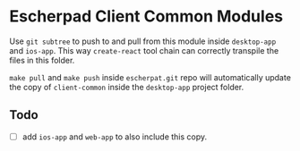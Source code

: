 # Escherpad Client Common Modules

Use `git subtree` to push to and pull from this module inside `desktop-app` and `ios-app`. This way `create-react` 
tool chain can correctly transpile the files in this folder. 

`make pull` and `make push` inside `escherpat.git` repo will automatically update the copy of `client-common` inside
the `desktop-app` project folder.

## Todo
- [ ] add `ios-app` and `web-app` to also include this copy.

